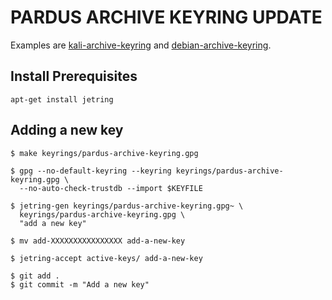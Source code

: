 # PARDUS ARCHIVE KEYRING UPDATE

Examples are [kali-archive-keyring][1] and [debian-archive-keyring][2]. 

## Install Prerequisites

```
apt-get install jetring
```

## Adding a new key

```
$ make keyrings/pardus-archive-keyring.gpg

$ gpg --no-default-keyring --keyring keyrings/pardus-archive-keyring.gpg \
  --no-auto-check-trustdb --import $KEYFILE

$ jetring-gen keyrings/pardus-archive-keyring.gpg~ \
  keyrings/pardus-archive-keyring.gpg \
  "add a new key"

$ mv add-XXXXXXXXXXXXXXXX add-a-new-key

$ jetring-accept active-keys/ add-a-new-key

$ git add .
$ git commit -m "Add a new key"
```

[1]: http://git.kali.org/gitweb/?p=packages/kali-archive-keyring.git;a=summary
[2]: https://packages.debian.org/stretch/debian-archive-keyring
